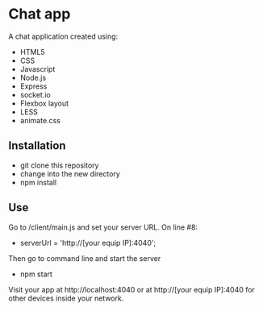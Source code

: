 # Chat app

A chat application created using:

* HTML5
* CSS
* Javascript
* Node.js
* Express
* socket.io
* Flexbox layout
* LESS
* animate.css

## Installation

* git clone this repository
* change into the new directory
* npm install

## Use

Go to /client/main.js and set your server URL. On line #8:

* serverUrl = 'http://[your equip IP]:4040';

Then go to command line and start the server

* npm start

Visit your app at http://localhost:4040 or at http://[your equip IP]:4040 
for other devices inside your network.

